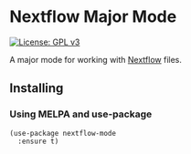 # Nextflow Major Mode

[![License: GPL v3](https://img.shields.io/badge/License-GPLv3-blue.svg)](https://www.gnu.org/licenses/gpl-3.0)

A major mode for working with [Nextflow](https://www.nextflow.io/) files.


## Installing

### Using MELPA and use-package

```elisp
(use-package nextflow-mode
  :ensure t)
```
